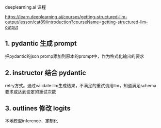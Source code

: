 deeplearning.ai 课程

https://learn.deeplearning.ai/courses/getting-structured-llm-output/lesson/cat89/introduction?courseName=getting-structured-llm-output
## 1. pydantic 生成 prompt
把pydantic的json promp添加到原本的prompt中，作为格式化输出的要求

## 2. instructor 结合 pydantic
retry方式。通过validate llm生成结果，不满足的重试调用llm，知道满足schema要求或达到设定的重试次数

## 3. outlines 修改 logits
本地模型inference，定制化
